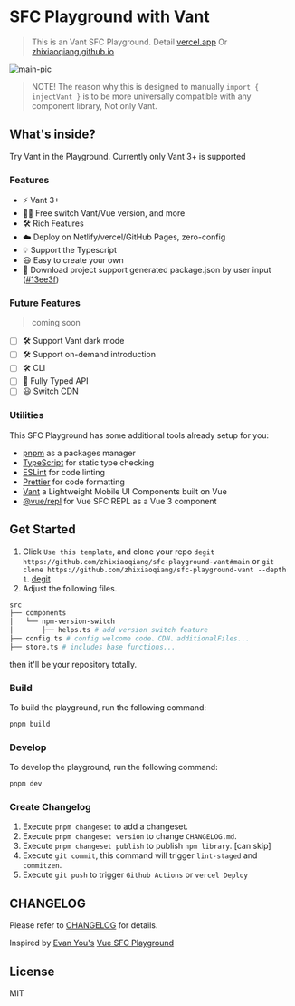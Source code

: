 # SFC Playground with Vant

> This is an Vant SFC Playground. Detail [vercel.app](https://sfc-playground-vant.vercel.app/) Or [zhixiaoqiang.github.io](https://zhixiaoqiang.github.io/sfc-playground-vant/)

![main-pic](https://cdn.jsdelivr.net/npm/@jzone/sfc-playground-vant/public/vant-main-pic.png)

> NOTE! The reason why this is designed to manually `import { injectVant }` is to be more universally compatible with any component library, Not only Vant.

## What's inside?

Try Vant in the Playground. Currently only Vant 3+ is supported

### Features

- ⚡️ Vant 3+
- 🤙🏻 Free switch Vant/Vue version, and more
- 🛠️ Rich Features
- ☁️ Deploy on Netlify/vercel/GitHub Pages, zero-config
- 💡 Support the Typescript
- 😃 Easy to create your own
- 🤩 Download project support generated package.json by user input ([#13ee3f](https://github.com/zhixiaoqiang/sfc-playground-vant/commit/13ee3f8ec73a6c77a0146b3625464854d2aab713))

### Future Features
> coming soon

- [ ] 🛠️ Support Vant dark mode
- [ ] 🛠️ Support on-demand introduction
- [ ] 🛠️ CLI
- [ ] 🔑 Fully Typed API
- [ ] 😃 Switch CDN

### Utilities

This SFC Playground has some additional tools already setup for you:

- [pnpm](https://pnpm.io) as a packages manager
- [TypeScript](https://www.typescriptlang.org/) for static type checking
- [ESLint](https://eslint.org/) for code linting
- [Prettier](https://prettier.io) for code formatting
- [Vant](https://vant-contrib.gitee.io/vant) a Lightweight Mobile UI Components built on Vue
- [@vue/repl](https://github.com/vuejs/repl) for Vue SFC REPL as a Vue 3 component

## Get Started

1. Click `Use this template`, and clone your repo `degit https://github.com/zhixiaoqiang/sfc-playground-vant#main` or `git clone https://github.com/zhixiaoqiang/sfc-playground-vant --depth 1`. [degit](https://github.com/Rich-Harris/degit)
2. Adjust the following files.

```bash
src
├── components
│   └── npm-version-switch
│       ├── helps.ts # add version switch feature
├── config.ts # config welcome code、CDN、additionalFiles...
├── store.ts # includes base functions...
```

then it'll be your repository totally.

### Build

To build the playground, run the following command:

```bash
pnpm build
```

### Develop

To develop the playground, run the following command:

```bash
pnpm dev
```

### Create Changelog

1. Execute `pnpm changeset` to add a changeset.
2. Execute `pnpm changeset version` to change `CHANGELOG.md`.
3. Execute `pnpm changeset publish` to publish `npm library`. [can skip]
4. Execute `git commit`, this command will trigger `lint-staged` and `commitzen`.
5. Execute `git push` to trigger `Github Actions` or `vercel Deploy`
<!-- 3. If you create a PR merge to main, `changeset/actions` will create a `Version Packages` PR. confirm merge `Version Packages` PR will trigger `changeset publish`, it's really publish. -->

## CHANGELOG

Please refer to [CHANGELOG](https://github.com/zhixiaoqiang/sfc-playground-vant/blob/main/CHANGELOG.md) for details.

Inspired by [Evan You's](https://github.com/yyx990803) [Vue SFC Playground](https://sfc.vuejs.org/)
## License

MIT
